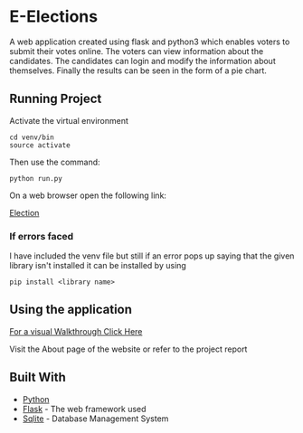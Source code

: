 # E-Elections
A web application created using flask and python3 which enables voters to submit their votes online. The voters can view information about the candidates. The candidates can login and modify the information about themselves. Finally the results can be seen in the form of a pie chart. 

## Running Project
Activate the virtual environment
```
cd venv/bin
source activate
```
Then use the command:
```
python run.py
```
On a web browser open the following link:

[Election](http://localhost:8080/)

### If errors faced

I have included the venv file but still if an error pops up saying that the given library isn't installed it can be installed by using 

```
pip install <library name>
```

## Using the application

[For a visual Walkthrough Click Here](https://www.youtube.com/watch?v=R9_H8i2uNOg&feature=youtu.be)

Visit the About page of the website or refer to the project report

## Built With

* [Python](https://www.python.org/)
* [Flask](http://flask.pocoo.org/) - The web framework used
* [Sqlite](https://www.sqlite.org/index.html) - Database Management System
